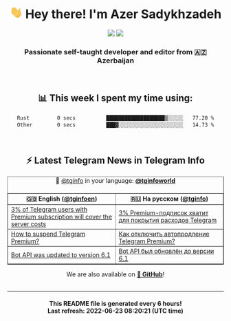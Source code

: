 <div align="center">
	<div>
		<h1>
      <img src="./assets/hi.gif" width="30px"> Hey there! I'm Azer Sadykhzadeh
    </h1>
    <img height="18" src="https://komarev.com/ghpvc/?username=sadykhzadeh&label=Views&color=2081c1&style=flat-square" />
		<a href="https://wakatime.com/@Azer"> <img height="18" src="https://wakatime.com/badge/user/f80ae27a-c328-426f-a381-bc84136e2dd6.svg" /> </a>
    <h3>
      Passionate self-taught developer and editor from 🇦🇿 Azerbaijan
    </h3>
  </div>
  <br>

<h2>📊 This week I spent my time using:</h2>

<!--START_SECTION:waka-->

```text
Rust         0 secs          ███████████████████▒░░░░░   77.20 %
Other        0 secs          ███▓░░░░░░░░░░░░░░░░░░░░░   14.73 %
```

<!--END_SECTION:waka-->

<br>

<h2>⚡️ Latest Telegram News in Telegram Info</h2>
  <table border>
		<tr>
			<th width="50%">🇬🇧 English (<a href="https://t.me/tginfoen">@tginfoen</a>)</th>
			<th>🇷🇺 На русском (<a href="https://t.me/tginfo">@tginfo</a>)</th>
		</tr>
		<caption>🚩 <a href="https://t.me/tginfo">@tginfo</a> in your language: <a href="https://t.me/tginfoworld"><b>@tginfoworld</b></a><caption/>
  <tr><td><a href="https://t.me/tginfoen/1436">3% of Telegram users with Premium subscription will cover the server costs</a></td>
    <td><a href="https://t.me/tginfo/3362">3% Premium-подписок хватит для покрытия расходов Telegram</a></td></tr><tr><td><a href="https://t.me/tginfoen/1435">How to suspend Telegram Premium?</a></td>
    <td><a href="https://t.me/tginfo/3361">Как отключить автопродление Telegram Premium?</a></td></tr><tr><td><a href="https://t.me/tginfoen/1434">Bot API was updated to version 6.1</a></td>
    <td><a href="https://t.me/tginfo/3360">Bot API был обновлён до версии 6.1</a></td></tr>
</table>
We are also available on <a href="https://github.com/tginfo"><b>🐙 GitHub</b></a>!
</div>

<br>
<hr>
<h4 align="center">This README file is generated <b>every 6 hours</b>!</br>Last refresh: <b>2022-06-23 08:20:21 (UTC time)</b></h4>
